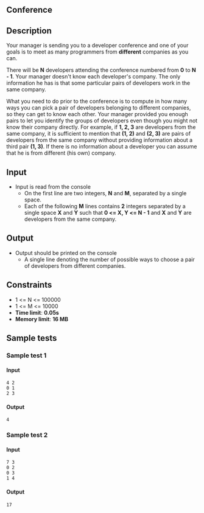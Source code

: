 <div class="page">

<div id="preview-page" class="preview-page" data-autorefresh-url="">

<div role="main" class="main-content">

<div class="container new-discussion-timeline experiment-repo-nav">

<div class="repository-content">

<div id="readme" class="readme boxed-group clearfix announce instapaper_body md">

<article class="markdown-body entry-content" itemprop="text" id="grip-content">

# [<span aria-hidden="true" class="octicon octicon-link"></span>](#conference)Conference

## [<span aria-hidden="true" class="octicon octicon-link"></span>](#description)Description

Your manager is sending you to a developer conference and one of your goals is to meet as many programmers from **different** companies as you can.

There will be **N** developers attending the conference numbered from **0** to **N - 1**. Your manager doesn't know each developer's company. The only information he has is that some particular pairs of developers work in the same company.

What you need to do prior to the conference is to compute in how many ways you can pick a pair of developers belonging to different companies, so they can get to know each other. Your manager provided you enough pairs to let you identify the groups of developers even though you might not know their company directly. For example, if **1, 2, 3** are developers from the same company, it is sufficient to mention that **(1, 2)** and **(2, 3)** are pairs of developers from the same company without providing information about a third pair **(1, 3)**. If there is no information about a developer you can assume that he is from different (his own) company.

## [<span aria-hidden="true" class="octicon octicon-link"></span>](#input)Input

*   Input is read from the console
    *   On the first line are two integers, **N** and **M**, separated by a single space.
    *   Each of the following **M** lines contains **2** integers separated by a single space **X** and **Y** such that **0 <= X, Y <= N - 1** and **X** and **Y** are developers from the same company.

## [<span aria-hidden="true" class="octicon octicon-link"></span>](#output)Output

*   Output should be printed on the console
    *   A single line denoting the number of possible ways to choose a pair of developers from different companies.

## [<span aria-hidden="true" class="octicon octicon-link"></span>](#constraints)Constraints

*   1 <= N <= 100000
*   1 <= M <= 10000
*   **Time limit**: **0.05s**
*   **Memory limit**: **16 MB**

## [<span aria-hidden="true" class="octicon octicon-link"></span>](#sample-tests)Sample tests

### [<span aria-hidden="true" class="octicon octicon-link"></span>](#sample-test-1)Sample test 1

#### [<span aria-hidden="true" class="octicon octicon-link"></span>](#input-1)Input

    4 2
    0 1
    2 3

#### [<span aria-hidden="true" class="octicon octicon-link"></span>](#output-1)Output

    4

### [<span aria-hidden="true" class="octicon octicon-link"></span>](#sample-test-2)Sample test 2

#### [<span aria-hidden="true" class="octicon octicon-link"></span>](#input-2)Input

    7 3
    0 2
    0 3
    1 4

#### [<span aria-hidden="true" class="octicon octicon-link"></span>](#output-2)Output

    17

</article>

</div>

</div>

</div>

</div>

</div>

</div>
